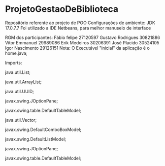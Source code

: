 # ProjetoGestaoDeBiblioteca
Repositório referente ao projeto de POO
Configurações de ambiente: JDK 17.0.7.7
Foi utilizado a IDE Netbeans, para melhor manuseio de interface

RGM dos participantes: 
Fábio felipe 27120597 
Gustavo Rodrigues 30821886
Vitor Emmanuel 29989086
Erik Medeiros 30206391
José Placido 30524105
Igor Nascimento 29126151
Nota: O Executável "inicial" da aplicação é o home.java;

Imports:

java.util.List;

java.util.ArrayList;

java.util.UUID;

javax.swing.JOptionPane;

javax.swing.table.DefaultTableModel;

java.util.Vector;

javax.swing.DefaultComboBoxModel;

javax.swing.DefaultListModel;

javax.swing.JOptionPane;

javax.swing.table.DefaultTableModel;

